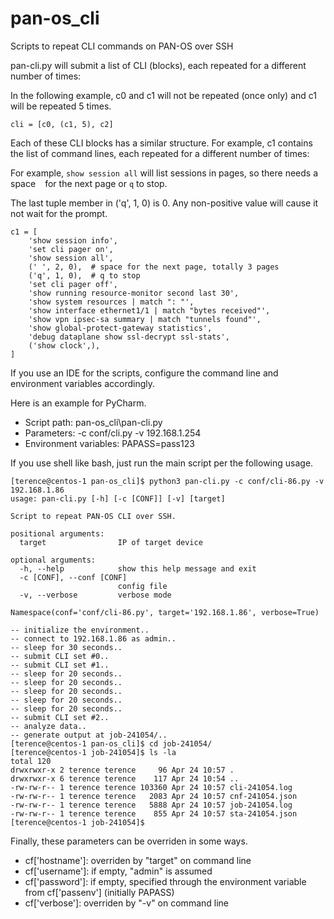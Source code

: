 # pan-os_cli
Scripts to repeat CLI commands on PAN-OS over SSH

pan-cli.py will submit a list of CLI (blocks), each repeated for a different number of times:

In the following example, c0 and c1 will not be repeated (once only) and c1 will be repeated 5 times.

`cli = [c0, (c1, 5), c2]`

Each of these CLI blocks has a similar structure. For example, c1 contains the list of command lines,
each repeated for a different number of times:

For example, `show session all` will list sessions in pages, so there needs a space ` ` for the next page or `q` to stop.

The last tuple member in ('q', 1, 0) is 0. Any non-positive value will cause it not wait for the prompt.

```
c1 = [
    'show session info',
    'set cli pager on',
    'show session all',
    (' ', 2, 0),  # space for the next page, totally 3 pages
    ('q', 1, 0),  # q to stop
    'set cli pager off',
    'show running resource-monitor second last 30',
    'show system resources | match ": "',
    'show interface ethernet1/1 | match "bytes received"',
    'show vpn ipsec-sa summary | match "tunnels found"',
    'show global-protect-gateway statistics',
    'debug dataplane show ssl-decrypt ssl-stats',
    ('show clock',),
]
```

If you use an IDE for the scripts, configure the command line and environment variables accordingly.

Here is an example for PyCharm.

- Script path: pan-os_cli\pan-cli.py
- Parameters: -c conf/cli.py -v 192.168.1.254
- Environment variables: PAPASS=pass123

If you use shell like bash, just run the main script per the following usage.

```
[terence@centos-1 pan-os_cli]$ python3 pan-cli.py -c conf/cli-86.py -v 192.168.1.86
usage: pan-cli.py [-h] [-c [CONF]] [-v] [target]

Script to repeat PAN-OS CLI over SSH.

positional arguments:
  target                IP of target device

optional arguments:
  -h, --help            show this help message and exit
  -c [CONF], --conf [CONF]
                        config file
  -v, --verbose         verbose mode

Namespace(conf='conf/cli-86.py', target='192.168.1.86', verbose=True) 

-- initialize the environment..
-- connect to 192.168.1.86 as admin..
-- sleep for 30 seconds..
-- submit CLI set #0..
-- submit CLI set #1..
-- sleep for 20 seconds..
-- sleep for 20 seconds..
-- sleep for 20 seconds..
-- sleep for 20 seconds..
-- sleep for 20 seconds..
-- submit CLI set #2..
-- analyze data..
-- generate output at job-241054/..
[terence@centos-1 pan-os_cli]$ cd job-241054/
[terence@centos-1 job-241054]$ ls -la 
total 120
drwxrwxr-x 2 terence terence     96 Apr 24 10:57 .
drwxrwxr-x 6 terence terence    117 Apr 24 10:54 ..
-rw-rw-r-- 1 terence terence 103360 Apr 24 10:57 cli-241054.log
-rw-rw-r-- 1 terence terence   2083 Apr 24 10:57 cnf-241054.json
-rw-rw-r-- 1 terence terence   5888 Apr 24 10:57 job-241054.log
-rw-rw-r-- 1 terence terence    855 Apr 24 10:57 sta-241054.json
[terence@centos-1 job-241054]$
```

Finally, these parameters can be overriden in some ways.

- cf['hostname']: overriden by "target" on command line
- cf['username']: if empty, "admin" is assumed
- cf['password']: if empty, specified through the environment variable from cf['passenv'] (initially PAPASS)
- cf['verbose']: overriden by "-v" on command line

